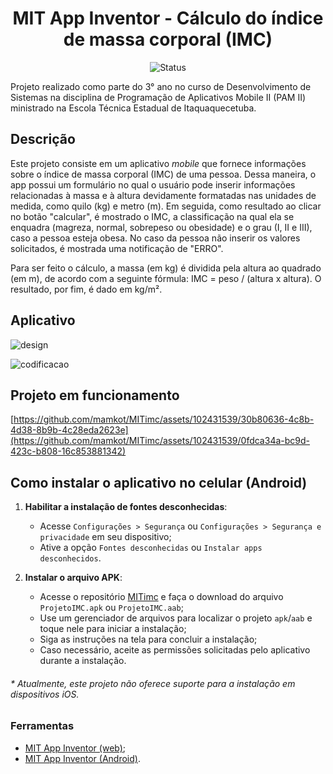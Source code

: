 <h1 align="center">MIT App Inventor - Cálculo do índice de massa corporal (IMC)</h1>

<p align="center">
  <img src="https://img.shields.io/badge/status-concluído-brightgreen.svg" alt="Status" />
</p>

</h4>
Projeto realizado como parte do 3° ano no curso de Desenvolvimento de Sistemas na disciplina de Programação de Aplicativos Mobile II (PAM II) ministrado na Escola Técnica Estadual de Itaquaquecetuba. 
</h4>

## Descrição
<p align=>Este projeto consiste em um aplicativo <em>mobile</em> que fornece informações sobre o índice de massa corporal (IMC) de uma pessoa. Dessa maneira, o app possui um formulário no qual o usuário pode inserir informações relacionadas à massa e à altura devidamente formatadas nas unidades de medida, como quilo (kg) e metro (m). Em seguida, como resultado ao clicar no botão "calcular", é mostrado o IMC, a classificação na qual ela se enquadra (magreza, normal, sobrepeso ou obesidade) e o grau (I, II e III), caso a pessoa esteja obesa. No caso da pessoa não inserir os valores solicitados, é mostrada uma notificação de "ERRO".

Para ser feito o cálculo, a massa (em kg) é dividida pela altura ao quadrado (em m), de acordo com a seguinte fórmula: IMC = peso / (altura x altura). O resultado, por fim, é dado em kg/m².
</p>

## Aplicativo

![design](https://github.com/mamkot/AppIMC/assets/102431539/ded1e129-103e-4549-ae12-d5a6a72b8acd)

![codificacao](https://github.com/mamkot/AppIMC/assets/102431539/00484079-500d-4bc1-83c6-adcef03fd148)

## Projeto em funcionamento

[https://github.com/mamkot/MITimc/assets/102431539/30b80636-4c8b-4d38-8b9b-4c28eda2623e](https://github.com/mamkot/MITimc/assets/102431539/0fdca34a-bc9d-423c-b808-16c853881342)

## Como instalar o aplicativo no celular (Android)

1. **Habilitar a instalação de fontes desconhecidas**:
    - Acesse `Configurações > Segurança` ou `Configurações > Segurança e privacidade` em seu dispositivo;
    - Ative a opção `Fontes desconhecidas` ou `Instalar apps desconhecidos`.

2. **Instalar o arquivo APK**:
    - Acesse o repositório [MITimc](https://github.com/mamkot/MITimc.git) e faça o download do arquivo `ProjetoIMC.apk` ou `ProjetoIMC.aab`;
    - Use um gerenciador de arquivos para localizar o projeto `apk`/`aab` e toque nele para iniciar a instalação;
    - Siga as instruções na tela para concluir a instalação;
    - Caso necessário, aceite as permissões solicitadas pelo aplicativo durante a instalação.

<h6>*  Atualmente, este projeto não oferece suporte para a instalação em dispositivos iOS.<h6>

### Ferramentas

- [MIT App Inventor (web)](https://nodejs.org/pt-br/download);
- [MIT App Inventor (Android)](https://play.google.com/store/apps/details?id=edu.mit.appinventor.aicompanion3&pcampaignid=web_share).
